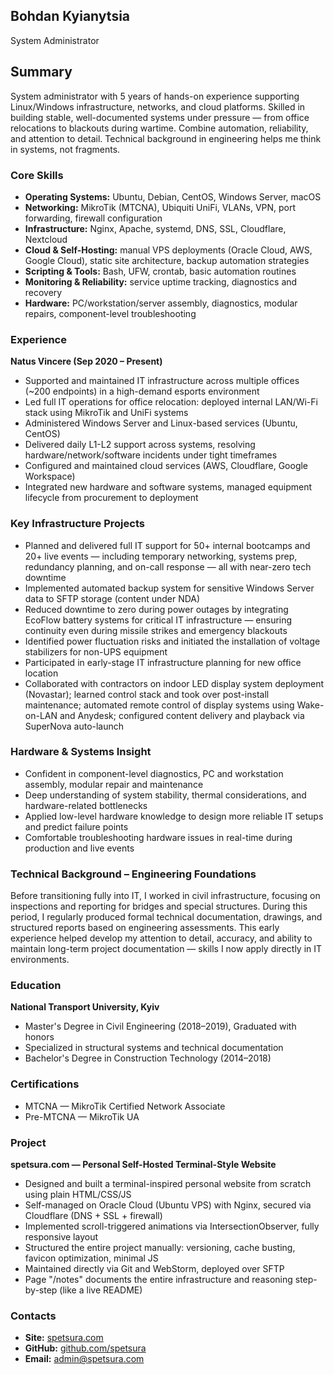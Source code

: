## Bohdan Kyianytsia

System Administrator

## Summary

System administrator with 5 years of hands-on experience supporting Linux/Windows infrastructure, networks, and cloud platforms. Skilled in building stable, well-documented systems under pressure — from office relocations to blackouts during wartime. Combine automation, reliability, and attention to detail. Technical background in engineering helps me think in systems, not fragments.

### Core Skills

* **Operating Systems:** Ubuntu, Debian, CentOS, Windows Server, macOS  
* **Networking:** MikroTik (MTCNA), Ubiquiti UniFi, VLANs, VPN, port forwarding, firewall configuration  
* **Infrastructure:** Nginx, Apache, systemd, DNS, SSL, Cloudflare, Nextcloud  
* **Cloud & Self-Hosting:** manual VPS deployments (Oracle Cloud, AWS, Google Cloud), static site architecture, backup automation strategies  
* **Scripting & Tools:** Bash, UFW, crontab, basic automation routines  
* **Monitoring & Reliability:** service uptime tracking, diagnostics and recovery  
* **Hardware:** PC/workstation/server assembly, diagnostics, modular repairs, component-level troubleshooting  

### Experience

**Natus Vincere (Sep 2020 – Present)**  

* Supported and maintained IT infrastructure across multiple offices (~200 endpoints) in a high-demand esports environment  
* Led full IT operations for office relocation: deployed internal LAN/Wi-Fi stack using MikroTik and UniFi systems  
* Administered Windows Server and Linux-based services (Ubuntu, CentOS)  
* Delivered daily L1-L2 support across systems, resolving hardware/network/software incidents under tight timeframes  
* Configured and maintained cloud services (AWS, Cloudflare, Google Workspace)  
* Integrated new hardware and software systems, managed equipment lifecycle from procurement to deployment  

### Key Infrastructure Projects

* Planned and delivered full IT support for 50+ internal bootcamps and 20+ live events — including temporary networking, systems prep, redundancy planning, and on-call response — all with near-zero tech downtime  
* Implemented automated backup system for sensitive Windows Server data to SFTP storage (content under NDA)  
* Reduced downtime to zero during power outages by integrating EcoFlow battery systems for critical IT infrastructure — ensuring continuity even during missile strikes and emergency blackouts  
* Identified power fluctuation risks and initiated the installation of voltage stabilizers for non-UPS equipment  
* Participated in early-stage IT infrastructure planning for new office location  
* Collaborated with contractors on indoor LED display system deployment (Novastar); learned control stack and took over post-install maintenance; automated remote control of display systems using Wake-on-LAN and Anydesk; configured content delivery and playback via SuperNova auto-launch  

### Hardware & Systems Insight

* Confident in component-level diagnostics, PC and workstation assembly, modular repair and maintenance  
* Deep understanding of system stability, thermal considerations, and hardware-related bottlenecks  
* Applied low-level hardware knowledge to design more reliable IT setups and predict failure points  
* Comfortable troubleshooting hardware issues in real-time during production and live events  

### Technical Background – Engineering Foundations

Before transitioning fully into IT, I worked in civil infrastructure, focusing on inspections and reporting for bridges and special structures. During this period, I regularly produced formal technical documentation, drawings, and structured reports based on engineering assessments. This early experience helped develop my attention to detail, accuracy, and ability to maintain long-term project documentation — skills I now apply directly in IT environments.

### Education

**National Transport University, Kyiv**  

* Master's Degree in Civil Engineering (2018–2019), Graduated with honors  
* Specialized in structural systems and technical documentation  
* Bachelor's Degree in Construction Technology (2014–2018)  

### Certifications

* MTCNA — MikroTik Certified Network Associate  
* Pre-MTCNA — MikroTik UA  

### Project

**spetsura.com — Personal Self-Hosted Terminal-Style Website**  

* Designed and built a terminal-inspired personal website from scratch using plain HTML/CSS/JS  
* Self-managed on Oracle Cloud (Ubuntu VPS) with Nginx, secured via Cloudflare (DNS + SSL + firewall)  
* Implemented scroll-triggered animations via IntersectionObserver, fully responsive layout  
* Structured the entire project manually: versioning, cache busting, favicon optimization, minimal JS  
* Maintained directly via Git and WebStorm, deployed over SFTP  
* Page "/notes" documents the entire infrastructure and reasoning step-by-step (like a live README)  

### Contacts

* **Site:** [spetsura.com](https://spetsura.com)  
* **GitHub:** [github.com/spetsura](https://github.com/spetsura)  
* **Email:** admin@spetsura.com
